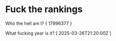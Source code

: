 # Fuck the rankings

Who the hell am I?
{ 17996377 }

What fucking year is it?
[ 2025-03-26T21:20:00Z ]
